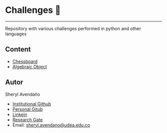 # Challenges 🚀
---

Repository with various challenges performed in python and other languages

## Content

* [Chessboard](https://raw.githubusercontent.com/sherphys/challenges/master/html/chessboards/index.html)
* [Algebraic Object](html/algebraic_object/index.html)

## Autor

Sheryl Avendaño 

* [Institutional Github](https://github.com/SherylA)
* [Personal Gitub](https://github.com/sherphys)
* [Linkein](https://www.linkedin.com/in/sherphys/)
* [Research Gate](https://www.researchgate.net/profile/Sheryl_Avendano)
* Email: sheryl.avendano@udea.edu.co 
